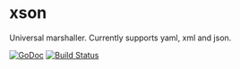 # xson
Universal marshaller. Currently supports yaml, xml and json.

[![GoDoc](https://godoc.org/github.com/badugisoft/xson?status.svg)](https://godoc.org/github.com/badugisoft/xson)
[![Build Status](https://travis-ci.org/badugisoft/xson.svg?branch=master)](https://travis-ci.org/badugisoft/xson)